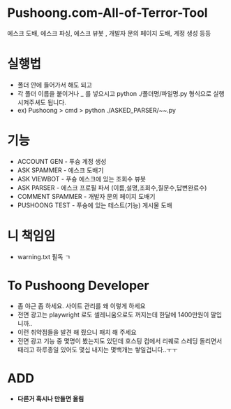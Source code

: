 # Pushoong.com-All-of-Terror-Tool
에스크 도배, 에스크 파싱, 에스크 뷰봇 , 개발자 문의 페이지 도배, 계정 생성 등등

# 실행법
- 폴더 안에 들어가서 해도 되고
- 각 폴더 이름을 붙이거나 _ 를 넣으시고 python ./폴더명/파일명.py 형식으로 실행 시켜주셔도 됩니다.
- ex) Pushoong > cmd > python ./ASKED_PARSER/~~.py

# 기능
- ACCOUNT GEN - 푸슝 계정 생성
- ASK SPAMMER - 에스크 도배기
- ASK VIEWBOT - 푸슝 에스크에 있는 조회수 뷰봇
- ASK PARSER - 에스크 프로필 파서 (이름,설명,조회수,질문수,답변완료수)
- COMMENT SPAMMER - 개발자 문의 페이지 도배기
- PUSHOONG TEST - 푸슝에 있는 테스트(기능) 게시물 도배

# 니 책임임
- warning.txt 필독 ㄱ

# To Pushoong Developer

- 좀 야근 좀 하세요. 사이트 관리를 왜 이렇게 하세요 
- 전면 광고는 playwright 로도 셀레니움으로도 꺼지는데 한달에 1400만원이 말입니까..
- 이런 취약점들을 발견 해 줬으니 패치 해 주세요 
- 전면 광고 기능 중 몇명이 봤는지도 있던데 호스팅 컴에서 리퀘로 스레딩 돌리면서 때리고 하루종일 있어도 몇십 내지는 몇백개는 쌓일겁니다..ㅜㅜ

# ADD

- **다른거 혹시나 만들면 올림** 
